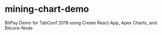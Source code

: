 # mining-chart-demo
BitPay Demo for TabConf 2019 using Create React App, Apex Charts, and Bitcore-Node
